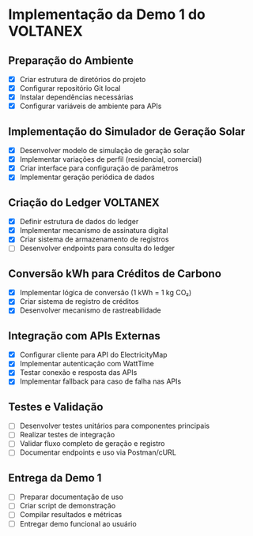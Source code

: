 # Implementação da Demo 1 do VOLTANEX

## Preparação do Ambiente
- [x] Criar estrutura de diretórios do projeto
- [x] Configurar repositório Git local
- [x] Instalar dependências necessárias
- [x] Configurar variáveis de ambiente para APIs

## Implementação do Simulador de Geração Solar
- [x] Desenvolver modelo de simulação de geração solar
- [x] Implementar variações de perfil (residencial, comercial)
- [x] Criar interface para configuração de parâmetros
- [x] Implementar geração periódica de dados

## Criação do Ledger VOLTANEX
- [x] Definir estrutura de dados do ledger
- [x] Implementar mecanismo de assinatura digital
- [x] Criar sistema de armazenamento de registros
- [ ] Desenvolver endpoints para consulta do ledger

## Conversão kWh para Créditos de Carbono
- [x] Implementar lógica de conversão (1 kWh = 1 kg CO₂)
- [x] Criar sistema de registro de créditos
- [x] Desenvolver mecanismo de rastreabilidade

## Integração com APIs Externas
- [x] Configurar cliente para API do ElectricityMap
- [x] Implementar autenticação com WattTime
- [x] Testar conexão e resposta das APIs
- [x] Implementar fallback para caso de falha nas APIs

## Testes e Validação
- [ ] Desenvolver testes unitários para componentes principais
- [ ] Realizar testes de integração
- [ ] Validar fluxo completo de geração e registro
- [ ] Documentar endpoints e uso via Postman/cURL

## Entrega da Demo 1
- [ ] Preparar documentação de uso
- [ ] Criar script de demonstração
- [ ] Compilar resultados e métricas
- [ ] Entregar demo funcional ao usuário
